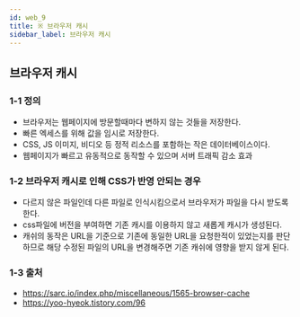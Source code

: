 ```yaml
---
id: web_9
title: ※ 브라우저 캐시
sidebar_label: 브라우저 캐시
---
```


## 브라우저 캐시

### 1-1 정의

-   브라우저는 웹페이지에 방문할때마다 변하지 않는 것들을 저장한다.
-   빠른 엑세스를 위해 값을 임시로 저장한다.
-   CSS, JS 이미지, 비디오 등 정적 리소스를 포함하는 작은 데이터베이스이다.
-   웹페이지가 빠르고 유동적으로 동작할 수 있으며 서버 트래픽 감소 효과

### 1-2 브라우저 캐시로 인해 CSS가 반영 안되는 경우

-   다르지 않은 파일인데 다른 파일로 인식시킴으로서 브라우저가 파일을 다시 받도록 한다.
-   css파일에 버전을 부여하면 기존 캐시를 이용하지 않고 새롭게 캐시가 생성된다.
-   캐쉬의 동작은 URL을 기준으로 기존에 동일한 URL을 요청한적이 있었는지를 판단하므로 해당 수정된 파일의 URL을 변경해주면 기존 캐쉬에 영향을 받지 않게 된다.

### 1-3 출처

-   https://sarc.io/index.php/miscellaneous/1565-browser-cache
-   https://yoo-hyeok.tistory.com/96
